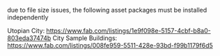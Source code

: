 due to file size issues, the following asset packages must be installed independently

Utopian City: https://www.fab.com/listings/1e9f098e-5157-4cbf-b8a0-803eda37474b
City Sample Buildings: https://www.fab.com/listings/008fe959-5511-428e-93bd-f99b1179f6d5
